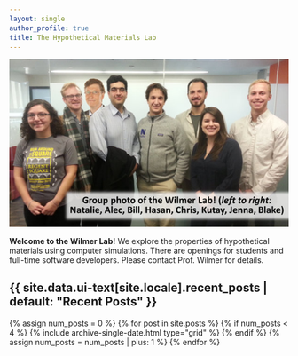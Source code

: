 ```yaml
---
layout: single
author_profile: true
title: The Hypothetical Materials Lab
---
```

![group-photo](/assets/img/people/Oct2015_groupphoto.jpg)

**Welcome to the Wilmer Lab!**
We explore the properties of hypothetical materials using computer simulations.
There are openings for students and full-time software developers.
Please contact Prof. Wilmer for details.

<h2 class="archive__subtitle">{{ site.data.ui-text[site.locale].recent_posts | default: "Recent Posts" }}</h2>

<div class="grid__wrapper">
  {% assign num_posts = 0 %}
  {% for post in site.posts %}
    {% if num_posts < 4 %}
      {% include archive-single-date.html type="grid" %}
    {% endif %}
    {% assign num_posts = num_posts | plus: 1 %}
  {% endfor %}
</div>
